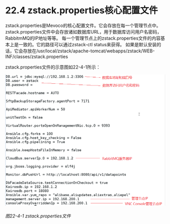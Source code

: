 # 22.4 zstack.properties核心配置文件

zstack.properties是Mevoco的核心配置文件。它会存放在每一个管理节点中。 zstack.properties文件中会存放诸如数据库URL，用于数据库访问用户名密码，RabbitmMQ的IP地址等等。 每一个管理节点上的zstack.properties文件的内容基本上是一致的。它的路径可以通过zstack-ctl status来获得。 如果是默认安装的话，它会存放在/usr/local/zstack/apache-tomcat/webapps/zstack/WEB-INF/classes/zstack.properties

zstack.properties文件的示意图如22-4-1所示：

![png](../images/22-4-1.png "图22-4-1  zstack.properties文件")
###### 图22-4-1  zstack.properties文件

